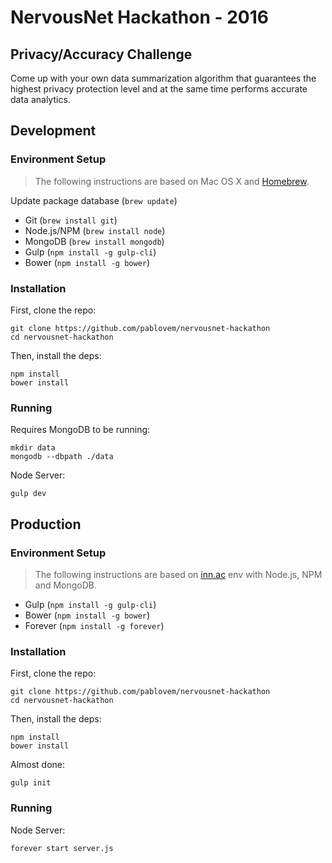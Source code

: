 # NervousNet Hackathon - 2016

## Privacy/Accuracy Challenge
Come up with your own data summarization algorithm that guarantees the highest privacy protection level and at the same time performs accurate data analytics.

## Development

### Environment Setup
> The following instructions are based on Mac OS X and [Homebrew](http://brew.sh/).

Update package database (`brew update`)

* Git (`brew install git`)
* Node.js/NPM (`brew install node`)
* MongoDB (`brew install mongodb`)
* Gulp (`npm install -g gulp-cli`)
* Bower (`npm install -g bower`)

### Installation

First, clone the repo:

```
git clone https://github.com/pablovem/nervousnet-hackathon
cd nervousnet-hackathon
```

Then, install the deps:

```
npm install
bower install
```

### Running

Requires MongoDB to be running:

```
mkdir data
mongodb --dbpath ./data
```

Node Server:

```
gulp dev
```

## Production

### Environment Setup
> The following instructions are based on [inn.ac](http://inn.ac/) env with Node.js, NPM and MongoDB.

* Gulp (`npm install -g gulp-cli`)
* Bower (`npm install -g bower`)
* Forever (`npm install -g forever`)

### Installation

First, clone the repo:

```
git clone https://github.com/pablovem/nervousnet-hackathon
cd nervousnet-hackathon
```

Then, install the deps:

```
npm install
bower install
```

Almost done:

```
gulp init
```

### Running

Node Server:

```
forever start server.js
```
